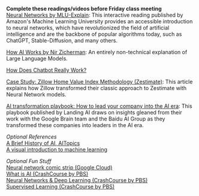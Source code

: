 **Complete these readings/videos before Friday class meeting**  
[Neural Networks by MLU-Explain](https://mlu-explain.github.io/neural-networks/): This interactive reading published by Amazon's Machine Learning University provides an accessible introduction to neural networks, which have revolutionized the field of artificial intelligence and are the backbone of popular algorithms today, such as ChatGPT, Stable-Diffusion, and many others.   

[How AI Works by Nir Zicherman](https://every.to/p/how-ai-works?fbclid=IwAR2KWfiKq627x9SxpTpZojaxHSjaA0zcEELySUyEGhD7jbWzcS3vFNyJ4OI): An entirely non-technical explanation of Large Language Models.

[How Does Chatbot Really Work?](https://www.nytimes.com/2023/03/28/technology/ai-chatbots-chatgpt-bing-bard-llm.html)  

[Case Study: Zillow Home Value Index Methodology (Zestimate)](https://www.zillow.com/research/methodology-neural-zhvi-32128/): This article explains how Zillow transformed their classic approach to Zestimate with Neural Network models.

[AI transformation playbook: How to lead your company into the AI era](https://landing.ai/case-studies/ai-transformation-playbook/): This playbook published by Landing AI draws on insights gleaned from their work with the Google Brain team and the Baidu AI Group as they transformed these companies into leaders in the AI era. 

*Optional References*  
[A Brief History of AI, AITopics](https://aitopics.org/misc/brief-history)  
[A visual introduction to machine learning](http://www.r2d3.us/visual-intro-to-machine-learning-part-1/)  

*Optional Fun Stuff*  
[Neural network comic strip (Google Cloud)](https://cloud.google.com/products/ai/ml-comic-2?fbclid=IwAR3Dj-zu0dHb45b_fzFp6MQsvnUMLs67Tguo4ojdgKQQYrVYqC73ZoZmGPE)  
[What is AI (CrashCourse by PBS)](https://www.youtube.com/watch?v=a0_lo_GDcFw&list=PL8dPuuaLjXtO65LeD2p4_Sb5XQ51par_b&index=2&t=1s)  
[Neural Networks & Deep Learning (CrashCourse by PBS)](https://www.youtube.com/watch?v=oV3ZY6tJiA0&list=PL8dPuuaLjXtO65LeD2p4_Sb5XQ51par_b&index=4)  
[Supervised Learning (CrashCourse by PBS)](https://www.youtube.com/watch?v=4qVRBYAdLAo&list=PL8dPuuaLjXtO65LeD2p4_Sb5XQ51par_b&index=3)  
